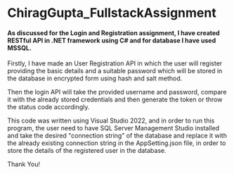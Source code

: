 
# ChiragGupta_FullstackAssignment

#### As discussed for the Login and Registration assignment, I have created RESTful API in .NET framework using C# and for database I have used MSSQL.

Firstly, I have made an User Registration API in which the user will register providing the basic details and a suitable password which will be stored in the database in encrypted form using hash and salt method.

Then the login API will take the provided username and password, compare it with the already stored credentials and then generate the token or throw the status code accordingly.

This code was written using Visual Studio 2022, and in order to run this program, the user need to have SQL Server Management Studio installed and take the desired "connection string" of the database and replace it with the already existing connection string in the AppSetting.json file, in order to store the details of the registered user in the database.

Thank You!

